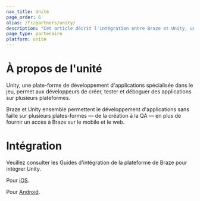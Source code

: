 ```yaml
---
nav_title: Unité
page_order: 6
alias: /fr/partners/unity/
description: "Cet article décrit l'intégration entre Braze et Unity, une plateforme de développement d'applications spécialisée dans le jeu."
page_type: partenaire
platform: unité
---
```


# À propos de l'unité

Unity, une plate-forme de développement d'applications spécialisée dans le jeu, permet aux développeurs de créer, tester et déboguer des applications sur plusieurs plateformes.

Braze et Unity ensemble permettent le développement d'applications sans faille sur plusieurs plates-formes — de la création à la QA — en plus de fournir un accès à Braze sur le mobile et le web.

# Intégration

Veuillez consulter les Guides d'intégration de la plateforme de Braze pour intégrer Unity.

Pour [iOS]({{site.baseurl}}/developer_guide/platform_integration_guides/unity/sdk_integration/ios/).

Pour [Android]({{site.baseurl}}/developer_guide/platform_integration_guides/unity/sdk_integration/android/).
